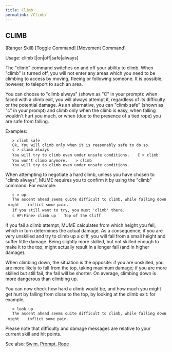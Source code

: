 ```yaml
---
title: Climb
permalink: /Climb/
---
```


## CLIMB

(Ranger Skill) \[Toggle Command\] \[Movement Command\]

Usage: climb \[<direction>\|on\|off\|safe\|always\]

The "climb" command switches on and off your ability to climb. When
"climb" is turned off, you will not enter any areas which you need to be
climbing to access by moving, fleeing or following someone. It is
possible, however, to teleport to such an area.

You can choose to "climb always" (shown as "C" in your prompt): when
faced with a climb exit, you will always attempt it, regardless of its
difficulty or the potential damage. As an alternative, you can "climb
safe" (shown as "c" in your prompt) and climb only when the climb is
easy, when falling wouldn't hurt you much, or when (due to the presence
of a tied rope) you are safe from falling.

Examples:

`   > climb safe`
`   Ok, You will climb only when it is reasonably safe to do so.`
`   c > climb always`
`   You will try to climb even under unsafe conditions.`
`   C > climb`
`   You won't climb anymore.`
`   > climb`
`   You will try to climb even under unsafe conditions.`

When attempting to negotiate a hard climb, unless you have chosen to
"climb always", MUME requires you to confirm it by using the "climb"
command. For example:

`   c > up`
`   The ascent ahead seems quite difficult to climb, while falling down might`
`   inflict some pain.`
`   If you still want to try, you must 'climb' there.`
`   `
`   c HP:Fine> climb up`
`   Top of the Cliff`

If you fail a climb attempt, MUME calculates from which height you fell,
which in turn determines the actual damage. As a consequence, if you are
very unskilled and try to climb up a cliff, you will fall from a small
height and suffer little damage. Being slightly more skilled, but not
skilled enough to make it to the top, might actually result in a longer
fall (and in higher damage).

When climbing down, the situation is the opposite: if you are unskilled,
you are more likely to fall from the top, taking maximum damage; if you
are more skilled but still fail, the fall will be shorter. On average,
climbing down is more dangerous than climbing up.

You can now check how hard a climb would be, and how much you might get
hurt by falling from close to the top, by looking at the climb exit: for
example,

`   > look up`
`   The ascent ahead seems quite difficult to climb, while falling down might`
`   inflict some pain.`

Please note that difficulty and damage messages are relative to your
current skill and hit points.

See also: [Swim](Swim "wikilink"), [Prompt](Prompt "wikilink"),
[Rope](Rope "wikilink")